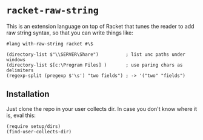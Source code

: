 # `racket-raw-string` #

This is an extension language on top of Racket that tunes the reader to add
raw string syntax, so that you can write things like:

```racket
#lang with-raw-string racket #\$

(directory-list $"\\SERVER\Share")          ; list unc paths under windows
(directory-list $[c:\Program Files] )       ; use paring chars as delimiters
(regexp-split (pregexp $'\s') "two fields") ; -> '("two" "fields")
```

## Installation ##

Just clone the repo in your user collects dir. In case you don't know
where it is, eval this:

```
(require setup/dirs)
(find-user-collects-dir)
```
